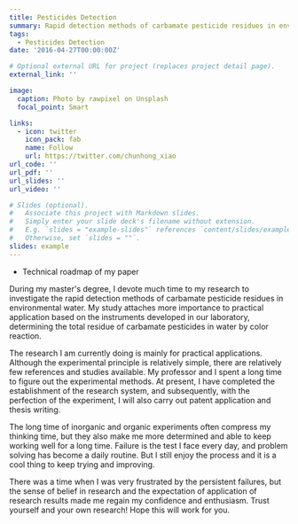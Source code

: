 ```yaml
---
title: Pesticides Detection
summary: Rapid detection methods of carbamate pesticide residues in environmental water
tags:
  - Pesticides Detection
date: '2016-04-27T00:00:00Z'

# Optional external URL for project (replaces project detail page).
external_link: ''

image:
  caption: Photo by rawpixel on Unsplash
  focal_point: Smart

links:
  - icon: twitter
    icon_pack: fab
    name: Follow
    url: https://twitter.com/chunhong_xiao
url_code: ''
url_pdf: ''
url_slides: ''
url_video: ''

# Slides (optional).
#   Associate this project with Markdown slides.
#   Simply enter your slide deck's filename without extension.
#   E.g. `slides = "example-slides"` references `content/slides/example-slides.md`.
#   Otherwise, set `slides = ""`.
slides: example
---
```

* Technical roadmap of my paper

During my master's degree, I devote much time to my research to investigate the rapid detection methods of carbamate pesticide residues in environmental water. My study attaches more importance to practical application based on the instruments developed in our laboratory, determining the total residue of carbamate pesticides in water by color reaction.

The research I am currently doing is mainly for practical applications. Although the experimental principle is relatively simple, there are relatively few references and studies available. My professor and I spent a long time to figure out the experimental methods. At present, I have completed the establishment of the research system, and subsequently, with the perfection of the experiment, I will also carry out patent application and thesis writing.

The long time of inorganic and organic experiments often compress my thinking time, but they also make me more determined and able to keep working well for a long time. Failure is the test I face every day, and problem solving has become a daily routine. But I still enjoy the process and it is a cool thing to keep trying and improving.

There was a time when I was very frustrated by the persistent failures, but the sense of belief in research and the expectation of application of research results made me regain my confidence and enthusiasm. Trust yourself and your own research! Hope this will work for you.
